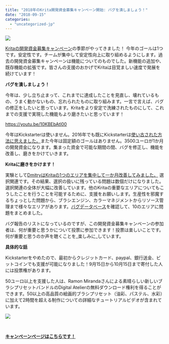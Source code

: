 ```yaml
---
title: "2018年のKrita開発資金募集キャンペーン開始: バグを潰しましょう！"
date: "2018-09-15"
categories: 
  - "uncategorized-jp"
---
```


[![](/images/posts/2018/2018-fundraiser-hero2.png)](https://krita.org)

[Kritaの開発資金募集キャンペーン](https://krita.org/en/fundraising-2018-campaign/)の季節がやってきました！ 今年のゴールは1つです。安定性です。チームが集中して安定性向上に取り組めるようにします。過去の開発資金募集キャンペーンは機能についてのものでした。新機能の追加や、既存機能の拡張です。皆さんの支援のおかげでKritaは目覚ましい速度で発展を続けています！

**バグを潰しましょう！**

今年は、少し立ち止まって、これまでに達成したことを見直し、壊れているもの、うまく動かないもの、忘れられたものに取り組みます。一言で言えば、バグの修正をしたいと思っています。Kritaをより安定で洗練されたものにして、これまでの支援で実現した機能もより磨きたいと思っています！

https://youtu.be/10KBEbAtl00

今年はKickstarterは使いません。2016年でも既にKickstarterは[使い古された方法に思えました。](https://valdyas.org/fading/kde/the-2016-kickstarter/)また今年は固定額のゴールはありません。3500ユーロが1か月の開発資金になります。集まった資金で可能な期間の間、バグを修正し、機能を改善し、磨きをかけていきます。

**Kritaに磨きをかけます！**

実験として[DmitryはKritaの1つのエリアを集中して一か月改善してみました。](https://phabricator.kde.org/T7492) 選択関連です。その結果、選択の扱いに残っている問題は数個だけになりました。選択関連の全体が大幅に改善しています。他のKritaの重要なエリアについてもこうしたことを行うことを可能するために、支援をお願いします。生産性を邪魔するちょっとした問題から、ブラシエンジン、カラーマネジメントからリソース管理まで様々なエリアがあります。[バグデータベース](https://bugs.kde.org/component-report.cgi?product=krita)を確認して、10のエリアに問題をまとめました。

バグ報告のリストになっているのですが、この開発資金募集キャンペーンの参加者は、何が重要と思うかについて投票に参加できます！投票は楽しいことです。何が重要と思うのか声を聴くことを_楽しみに_しています。

**具体的な話**

Kickstarterをやめたので、最初からクレジットカード、paypal、銀行送金、ビットコインでも支援が可能になりました！9月15日から10月15日まで寄付した人には投票権があります。

50ユーロ以上を支援した人は、Ramon Mirandaさんによる素晴らしい新しいブラシプリセットバンドルのDigital Atelierの無料ダウンロード権利を得ることができます。50以上の高品質の絵画的ブラシプリセット（油彩、パステル、水彩）に加えて2時間を超える制作についての詳細なチュートリアルビデオが含まれています。

[![](/images/posts/2018/Digital-Atelier-Pack-Cover.png)](/images/posts/2018/Digital-Atelier-Pack-Cover.png)

 

[**キャンペーンページはこちらです！**](https://krita.org/en/fundraising-2018-campaign/)
